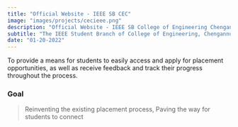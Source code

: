 ```yaml
---
title: "Official Website - IEEE SB CEC"
image: "images/projects/cecieee.png"
description: "Official Website - IEEE SB College of Engineering Chengannur built using styled-components, Next.JS, a JavaScript library for JavaScript developed by Alwin John"
subtitle: "The IEEE Student Branch of College of Engineering, Chengannur formed on the 16th of September, 1996. What started as a small initiative for the technical advancement of the students, is now one of the most vibrant Student Branches of the Asia Pacific Region (Region 10) and Kerala Section."
date: "01-20-2022"
---
```


To provide a means for students to easily access and apply for placement opportunities, as well as receive feedback and track their progress throughout the process.

### Goal

> Reinventing the existing placement process, Paving the way for students to connect